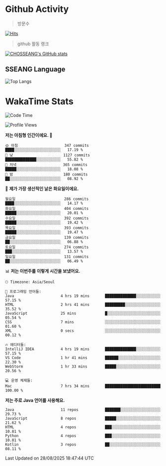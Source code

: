 <!--
**CHOSSEANG/CHOSSEANG** is a ✨ _special_ ✨ repository because its `README.md` (this file) appears on your GitHub profile.

Here are some ideas to get you started:

- 🔭 I’m currently working on ...
- 🌱 I’m currently learning ...
- 👯 I’m looking to collaborate on ...
- 🤔 I’m looking for help with ...
- 💬 Ask me about ...
- 📫 How to reach me: ...
- 😄 Pronouns: ...
- ⚡ Fun fact: ...
-->

# Github Activity
> 방문수

[![Hits](https://hits.seeyoufarm.com/api/count/incr/badge.svg?url=https%3A%2F%2Fgithub.com%2FCHOSSEANG&count_bg=%238AED3E&title_bg=%23495358&icon=electron.svg&icon_color=%23E7E7E7&title=CHOSSEANG&edge_flat=false)](https://hits.seeyoufarm.com)
> github 활동 랭크

[![CHOSSEANG's GitHub stats](https://github-readme-stats.vercel.app/api?username=CHOSSEANG)](https://github.com/CHOSSEANG/github-readme-stats)

## SSEANG Language
![Top Langs](https://github-readme-stats.vercel.app/api/top-langs/?username=CHOSSEANG&layout=compact)

# WakaTime Stats

<!--START_SECTION:waka-->
![Code Time](http://img.shields.io/badge/Code%20Time-814%20hrs%204%20mins-blue)

![Profile Views](http://img.shields.io/badge/Profile%20Views-0-blue)

**저는 아침형 인간이에요. 🐤** 

```text
🌞 아침                     347 commits         ████░░░░░░░░░░░░░░░░░░░░░   17.19 % 
🌆 낮　                     1127 commits        ██████████████░░░░░░░░░░░   55.82 % 
🌃 저녁                     365 commits         █████░░░░░░░░░░░░░░░░░░░░   18.08 % 
🌙 밤　                     180 commits         ██░░░░░░░░░░░░░░░░░░░░░░░   08.92 % 
```
📅 **제가 가장 생산적인 날은 화요일이에요.** 

```text
월요일                      286 commits         ████░░░░░░░░░░░░░░░░░░░░░   14.17 % 
화요일                      404 commits         █████░░░░░░░░░░░░░░░░░░░░   20.01 % 
수요일                      392 commits         █████░░░░░░░░░░░░░░░░░░░░   19.42 % 
목요일                      393 commits         █████░░░░░░░░░░░░░░░░░░░░   19.47 % 
금요일                      139 commits         ██░░░░░░░░░░░░░░░░░░░░░░░   06.88 % 
토요일                      274 commits         ███░░░░░░░░░░░░░░░░░░░░░░   13.57 % 
일요일                      131 commits         ██░░░░░░░░░░░░░░░░░░░░░░░   06.49 % 
```


📊 **저는 이번주를 이렇게 시간을 보냈어요.** 

```text
🕑︎ Timezone: Asia/Seoul

💬 프로그래밍 언어들: 
Java                     4 hrs 19 mins       ██████████████░░░░░░░░░░░   57.15 % 
HTML                     2 hrs 41 mins       █████████░░░░░░░░░░░░░░░░   35.52 % 
JavaScript               25 mins             █░░░░░░░░░░░░░░░░░░░░░░░░   05.54 % 
CSS                      7 mins              ░░░░░░░░░░░░░░░░░░░░░░░░░   01.60 % 
XML                      0 secs              ░░░░░░░░░░░░░░░░░░░░░░░░░   00.12 % 

🔥 에디터들: 
IntelliJ IDEA            4 hrs 19 mins       ██████████████░░░░░░░░░░░   57.15 % 
VS Code                  1 hr 41 mins        ██████░░░░░░░░░░░░░░░░░░░   22.30 % 
WebStorm                 1 hr 33 mins        █████░░░░░░░░░░░░░░░░░░░░   20.56 % 

💻 운영 체제들: 
Mac                      7 hrs 34 mins       █████████████████████████   100.00 % 
```

**저는 주로 Java 언어를 사용해요.** 

```text
Java                     11 repos            ███████░░░░░░░░░░░░░░░░░░   29.73 % 
JavaScript               8 repos             █████░░░░░░░░░░░░░░░░░░░░   21.62 % 
HTML                     4 repos             ███░░░░░░░░░░░░░░░░░░░░░░   10.81 % 
Python                   4 repos             ███░░░░░░░░░░░░░░░░░░░░░░   10.81 % 
Kotlin                   3 repos             ██░░░░░░░░░░░░░░░░░░░░░░░   08.11 % 
```




 Last Updated on 28/08/2025 18:47:44 UTC
<!--END_SECTION:waka-->
